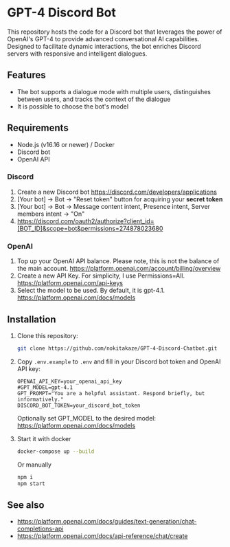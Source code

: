 # GPT-4 Discord Bot

<!-- {badges} -->

This repository hosts the code for a Discord bot that leverages the power of OpenAI's GPT-4 to provide advanced conversational AI
capabilities. Designed to facilitate dynamic interactions, the bot enriches Discord servers with responsive and intelligent
dialogues.

## Features

- The bot supports a dialogue mode with multiple users, distinguishes between users, and tracks the context of the dialogue
- It is possible to choose the bot's model

## Requirements

- Node.js (v16.16 or newer) / Docker
- Discord bot
- OpenAI API

### Discord

1. Create a new Discord bot https://discord.com/developers/applications
2. [Your bot] → Bot → "Reset token" button for acquiring your **secret token**
3. [Your bot] → Bot → Message content intent, Presence intent, Server members intent → "On"
4. https://discord.com/oauth2/authorize?client_id=[BOT_ID]&scope=bot&permissions=274878023680

### OpenAI

1. Top up your OpenAI API balance. Please note, this is not the balance of the main account.
   https://platform.openai.com/account/billing/overview
2. Create a new API Key. For simplicity, I use Permissions=All.
   https://platform.openai.com/api-keys
3. Select the model to be used. By default, it is gpt-4.1.
   https://platform.openai.com/docs/models

## Installation

1. Clone this repository:
    ```bash
    git clone https://github.com/nokitakaze/GPT-4-Discord-Chatbot.git
    ```

2. Copy `.env.example` to `.env` and fill in your Discord bot token and OpenAI API key:
    ```
    OPENAI_API_KEY=your_openai_api_key
    #GPT_MODEL=gpt-4.1
    GPT_PROMPT="You are a helpful assistant. Respond briefly, but informatively."
    DISCORD_BOT_TOKEN=your_discord_bot_token
    ```
   Optionally set GPT_MODEL to the desired model: https://platform.openai.com/docs/models

3. Start it with docker
   ```bash
   docker-compose up --build
   ```

   Or manually

   ```bash
   npm i
   npm start
   ```

## See also

- https://platform.openai.com/docs/guides/text-generation/chat-completions-api
- https://platform.openai.com/docs/api-reference/chat/create
